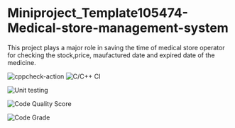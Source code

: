 # Miniproject_Template105474-Medical-store-management-system
This project plays a major role in saving the time of medical store operator for checking the stock,price, maufactured date and expired date of the medicine.

![cppcheck-action](https://github.com/stepin105474/Miniproject_Template105474-Medical-store-management-system/workflows/cppcheck-action/badge.svg)   ![C/C++ CI](https://github.com/stepin105474/Miniproject_Template105474-Medical-store-management-system/workflows/C/C++%20CI/badge.svg)

![Unit testing](https://github.com/stepin105474/Miniproject_Template105474-Medical-store-management-system/workflows/Unit%20testing/badge.svg)

![Code Quality Score](https://www.code-inspector.com/project/16207/score/svg)

![Code Grade](https://www.code-inspector.com/project/16207/status/svg)
